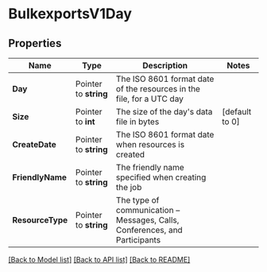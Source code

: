 # BulkexportsV1Day

## Properties

Name | Type | Description | Notes
------------ | ------------- | ------------- | -------------
**Day** | Pointer to **string** | The ISO 8601 format date of the resources in the file, for a UTC day |
**Size** | Pointer to **int** | The size of the day's data file in bytes |[default to 0]
**CreateDate** | Pointer to **string** | The ISO 8601 format date when resources is created |
**FriendlyName** | Pointer to **string** | The friendly name specified when creating the job |
**ResourceType** | Pointer to **string** | The type of communication – Messages, Calls, Conferences, and Participants |

[[Back to Model list]](../README.md#documentation-for-models) [[Back to API list]](../README.md#documentation-for-api-endpoints) [[Back to README]](../README.md)


